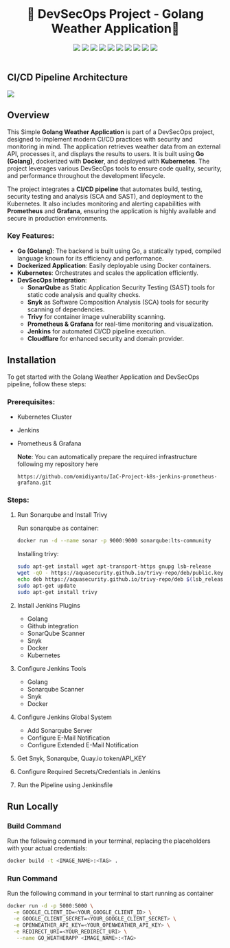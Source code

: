 <div align="center">
	<h1> 🌟 DevSecOps Project - Golang Weather Application🚀 </h1>
</div>
<div align="center">
    <img src="https://img.shields.io/badge/kubernetes-blue?style=for-the-badge&logo=kubernetes&logoColor=white">
    <img src="https://img.shields.io/badge/docker-white.svg?style=for-the-badge&logo=docker&logoColor=blue">
    <img src="https://img.shields.io/badge/golang-cyan.svg?style=for-the-badge&logo=go&logoColor=black">
    <img src="https://img.shields.io/badge/snyk-purple.svg?style=for-the-badge&logo=snyk&logoColor=white">
    <img src="https://img.shields.io/badge/sonarqube-white.svg?style=for-the-badge&logo=sonarqube&logoColor=blue">
    <img src="https://img.shields.io/badge/trivy-yellow.svg?style=for-the-badge&logo=trivy&logoColor=white">
    <img src="https://img.shields.io/badge/prometheus-orange.svg?style=for-the-badge&logo=prometheus&logoColor=white">
    <img src="https://img.shields.io/badge/grafana-grey.svg?style=for-the-badge&logo=grafana&logoColor=white">
	  <img src="https://img.shields.io/badge/jenkins-maroon.svg?style=for-the-badge&logo=jenkins&logoColor=white">
    <img src="https://img.shields.io/badge/cloudflare-red.svg?style=for-the-badge&logo=cloudflare&logoColor=white">
</div>
<br>

## CI/CD Pipeline Architecture
<img src="https://github.com/user-attachments/assets/c38799ff-abd5-4997-8834-d96423311558"></img>

## Overview

This Simple **Golang Weather Application** is part of a DevSecOps project, designed to implement modern CI/CD practices with security and monitoring in mind. The application retrieves weather data from an external API, processes it, and displays the results to users. It is built using **Go (Golang)**, dockerized with **Docker**, and deployed with **Kubernetes**. The project leverages various DevSecOps tools to ensure code quality, security, and performance throughout the development lifecycle.

The project integrates a **CI/CD pipeline** that automates build, testing, security testing and analysis (SCA and SAST), and deployment to the Kubernetes. It also includes monitoring and alerting capabilities with **Prometheus** and **Grafana**, ensuring the application is highly available and secure in production environments.

### Key Features:
- **Go (Golang)**: The backend is built using Go, a statically typed, compiled language known for its efficiency and performance.
- **Dockerized Application**: Easily deployable using Docker containers.
- **Kubernetes**: Orchestrates and scales the application efficiently.
- **DevSecOps Integration**:
  - **SonarQube** as Static Application Security Testing (SAST) tools for static code analysis and quality checks.
  - **Snyk** as Software Composition Analysis (SCA) tools for security scanning of dependencies.
  - **Trivy** for container image vulnerability scanning.
  - **Prometheus & Grafana** for real-time monitoring and visualization.
  - **Jenkins** for automated CI/CD pipeline execution.
  - **Cloudflare** for enhanced security and domain provider.

## Installation
To get started with the Golang Weather Application and DevSecOps pipeline, follow these steps:

### Prerequisites:
- Kubernetes Cluster
- Jenkins
- Prometheus & Grafana

    <b>Note</b>: You can automatically prepare the required infrastructure following my repository here
    ```
    https://github.com/omidiyanto/IaC-Project-k8s-jenkins-prometheus-grafana.git
    ```

### Steps:
1. Run Sonarqube and Install Trivy

    Run sonarqube as container:
    ```bash
    docker run -d --name sonar -p 9000:9000 sonarqube:lts-community
    ```

    Installing trivy:
    ```bash
    sudo apt-get install wget apt-transport-https gnupg lsb-release
    wget -qO - https://aquasecurity.github.io/trivy-repo/deb/public.key | sudo apt-key add -
    echo deb https://aquasecurity.github.io/trivy-repo/deb $(lsb_release -sc) main | sudo tee -a /etc/apt/sources.list.d/trivy.list
    sudo apt-get update
    sudo apt-get install trivy        
    ```

2. Install Jenkins Plugins
    - Golang
    - Github integration
    - SonarQube Scanner
    - Snyk
    - Docker
    - Kubernetes

3. Configure Jenkins Tools
    - Golang
    - Sonarqube Scanner
    - Snyk
    - Docker

4. Configure Jenkins Global System
    - Add Sonarqube Server
    - Configure E-Mail Notification
    - Configure Extended E-Mail Notification

5. Get Snyk, Sonarqube, Quay.io token/API_KEY

6. Configure Required Secrets/Credentials in Jenkins

7. Run the Pipeline using Jenkinsfile

## Run Locally

### Build Command
Run the following command in your terminal, replacing the placeholders with your actual credentials:

```bash
docker build -t <IMAGE_NAME>:<TAG> .
```

### Run Command
Run the following command in your terminal to start running as container
```bash
docker run -d -p 5000:5000 \
  -e GOOGLE_CLIENT_ID=<YOUR_GOOGLE_CLIENT_ID> \
  -e GOOGLE_CLIENT_SECRET=<YOUR_GOOGLE_CLIENT_SECRET> \
  -e OPENWEATHER_API_KEY=<YOUR_OPENWEATHER_API_KEY> \
  -e REDIRECT_URI=<YOUR_REDIRECT_URI> \
   --name GO_WEATHERAPP <IMAGE_NAME>:<TAG> 
```
